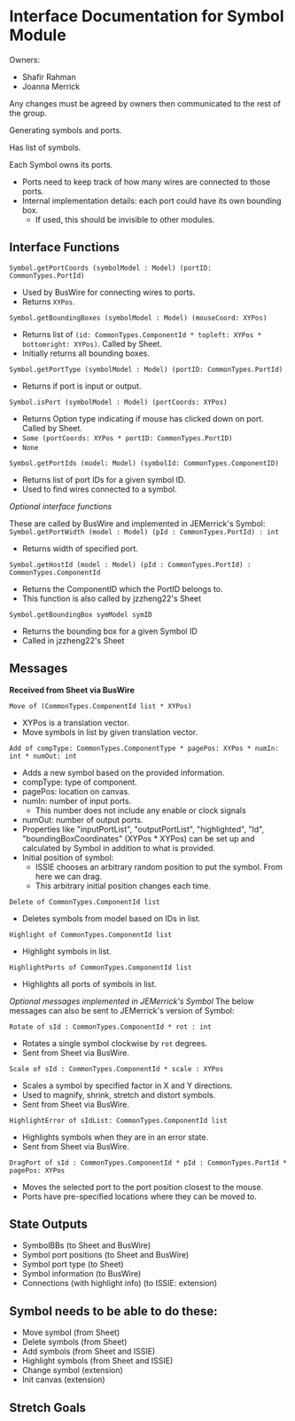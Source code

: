 # Interface Documentation for Symbol Module

Owners:
 - Shafir Rahman
 - Joanna Merrick

Any changes must be agreed by owners then communicated to the rest of the group.

Generating symbols and ports.

Has list of symbols.

Each Symbol owns its ports.
 - Ports need to keep track of how many wires are connected to those ports.
 - Internal implementation details: each port could have its own bounding box.
    - If used, this should be invisible to other modules.

## Interface Functions

`Symbol.getPortCoords (symbolModel : Model) (portID: CommonTypes.PortId)`
 - Used by BusWire for connecting wires to ports.
 - Returns `XYPos`.

`Symbol.getBoundingBoxes (symbolModel : Model) (mouseCoord: XYPos)`
 - Returns list of `(id: CommonTypes.ComponentId * topleft: XYPos * bottomright: XYPos)`. Called by Sheet.
 - Initially returns all bounding boxes.

`Symbol.getPortType (symbolModel : Model) (portID: CommonTypes.PortId)`
 - Returns if port is input or output.

`Symbol.isPort (symbolModel : Model) (portCoords: XYPos)`
 - Returns Option type indicating if mouse has clicked down on port. Called by Sheet.
 - `Some (portCoords: XYPos * portID: CommonTypes.PortID)`
 - `None`

`Symbol.getPortIds (model: Model) (symbolId: CommonTypes.ComponentID)`
 - Returns list of port IDs for a given symbol ID.
 - Used to find wires connected to a symbol.

*Optional interface functions*

These are called by BusWire and implemented in JEMerrick's Symbol:
`Symbol.getPortWidth (model : Model) (pId : CommonTypes.PortId) : int`
 - Returns width of specified port.

`Symbol.getHostId (model : Model) (pId : CommonTypes.PortId) : CommonTypes.ComponentId`
 - Returns the ComponentID which the PortID belongs to.
 - This function is also called by jzzheng22's Sheet

`Symbol.getBoundingBox symModel symID`
 - Returns the bounding box for a given Symbol ID
 - Called in jzzheng22's Sheet


## Messages
**Received from Sheet via BusWire**

`Move of (CommonTypes.ComponentId list * XYPos)`
 - XYPos is a translation vector.
 - Move symbols in list by given translation vector.

`Add of compType: CommonTypes.ComponentType * pagePos: XYPos * numIn: int * numOut: int`
 - Adds a new symbol based on the provided information.
 - compType: type of component.
 - pagePos: location on canvas.
 - numIn: number of input ports.
    - This number does not include any enable or clock signals
 - numOut: number of output ports.
 - Properties like "inputPortList", "outputPortList", "highlighted", "Id", "boundingBoxCoordinates" (XYPos * XYPos) can be set up and calculated by Symbol in addition to what is provided.
 - Initial position of symbol:
    - ISSIE chooses an arbitrary random position to put the symbol. From here we can drag. 
    - This arbitrary initial position changes each time.

`Delete of CommonTypes.ComponentId list`
 - Deletes symbols from model based on IDs in list.

`Highlight of CommonTypes.ComponentId list`
- Highlight symbols in list.

`HighlightPorts of CommonTypes.ComponentId list`
 - Highlights all ports of symbols in list.

*Optional messages implemented in JEMerrick's Symbol* 
The below messages can also be sent to JEMerrick's version of Symbol:

`Rotate of sId : CommonTypes.ComponentId * rot : int`
 - Rotates a single symbol clockwise by `rot` degrees.
 - Sent from Sheet via BusWire.

`Scale of sId : CommonTypes.ComponentId * scale : XYPos`
 - Scales a symbol by specified factor in X and Y directions.
 - Used to magnify, shrink, stretch and distort symbols.
 - Sent from Sheet via BusWire.

`HighlightError of sIdList: CommonTypes.ComponentId list`
 - Highlights symbols when they are in an error state.
 - Sent from Sheet via BusWire.
 
`DragPort of sId : CommonTypes.ComponentId * pId : CommonTypes.PortId * pagePos: XYPos`
 - Moves the selected port to the port position closest to the mouse.
 - Ports have pre-specified locations where they can be moved to.



## State Outputs
 - SymbolBBs (to Sheet and BusWire)
 - Symbol port positions (to Sheet and BusWire)
 - Symbol port type (to Sheet)
 - Symbol information (to BusWire)
 - Connections (with highlight info) (to ISSIE: extension)

## Symbol needs to be able to do these:
 - Move symbol (from Sheet)
 - Delete symbols (from Sheet)
 - Add symbols (from Sheet and ISSIE)
 - Highlight symbols (from Sheet and ISSIE)
 - Change symbol (extension)
 - Init canvas (extension)

 ## Stretch Goals
 
